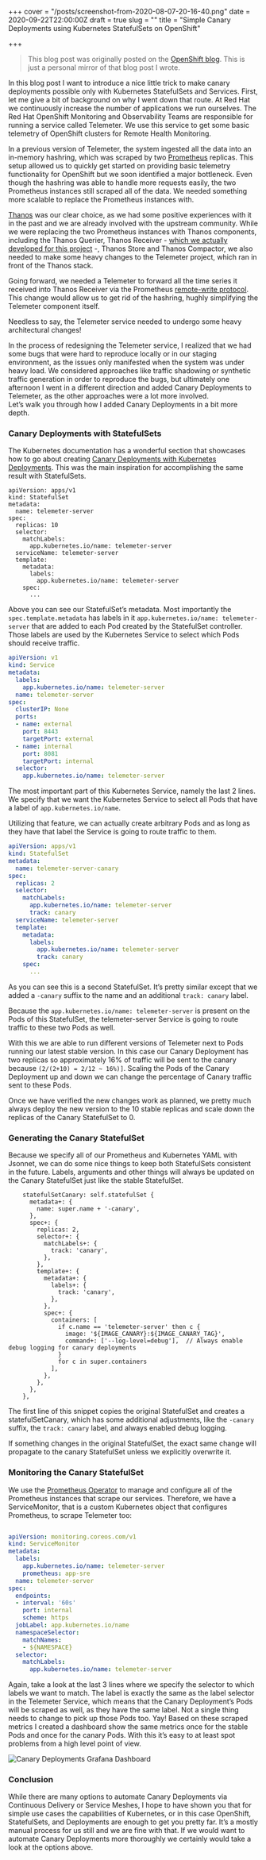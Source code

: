 +++
cover = "/posts/screenshot-from-2020-08-07-20-16-40.png"
date = 2020-09-22T22:00:00Z
draft = true
slug = ""
title = "Simple Canary Deployments using Kubernetes StatefulSets on OpenShift"

+++
> This blog post was originally posted on the [OpenShift blog](https://www.openshift.com/blog/simple-canary-deployments-using-kubernetes-statefulsets-on-openshift). This is just a personal mirror of that blog post I wrote.

In this blog post I want to introduce a nice little trick to make canary deployments possible only with Kubernetes StatefulSets and Services. First, let me give a bit of background on why I went down that route. At Red Hat we continuously increase the number of applications we run ourselves. The Red Hat OpenShift Monitoring and Observability Teams are responsible for running a service called Telemeter. We use this service to get some basic telemetry of OpenShift clusters for Remote Health Monitoring.

In a previous version of Telemeter, the system ingested all the data into an in-memory hashring, which was scraped by two [Prometheus](https://prometheus.io/) replicas. This setup allowed us to quickly get started on providing basic telemetry functionality for OpenShift but we soon identified a major bottleneck. Even though the hashring was able to handle more requests easily, the two Prometheus instances still scraped all of the data. We needed something more scalable to replace the Prometheus instances with.

[Thanos](https://thanos.io/) was our clear choice, as we had some positive experiences with it in the past and we are already involved with the upstream community. While we were replacing the two Prometheus instances with Thanos components, including the Thanos Querier, Thanos Receiver - [which we actually developed for this project](https://thanos.io/tip/proposals/201812_thanos-remote-receive.md/) -, Thanos Store and Thanos Compactor, we also needed to make some heavy changes to the Telemeter project, which ran in front of the Thanos stack.

Going forward, we needed a Telemeter to forward all the time series it received into Thanos Receiver via the Prometheus [remote-write protocol](https://prometheus.io/docs/prometheus/latest/storage/#remote-storage-integrations). This change would allow us to get rid of the hashring, hughly simplifying the Telemeter component itself.

Needless to say, the Telemeter service needed to undergo some heavy architectural changes!

In the process of redesigning the Telemeter service, I realized that we had some bugs that were hard to reproduce locally or in our staging environment, as the issues only manifested when the system was under heavy load. We considered approaches like traffic shadowing or synthetic traffic generation in order to reproduce the bugs, but ultimately one afternoon I went in a different direction and added Canary Deployments to Telemeter, as the other approaches were a lot more involved.  
Let’s walk you through how I added Canary Deployments in a bit more depth.

### Canary Deployments with StatefulSets

The Kubernetes documentation has a wonderful section that showcases how to go about creating [Canary Deployments with Kubernetes Deployments](https://kubernetes.io/docs/concepts/cluster-administration/manage-deployment/#canary-deployments). This was the main inspiration for accomplishing the same result with StatefulSets.

```jsonnet
apiVersion: apps/v1
kind: StatefulSet
metadata:
  name: telemeter-server
spec:
  replicas: 10
  selector:
    matchLabels:
      app.kubernetes.io/name: telemeter-server
  serviceName: telemeter-server
  template:
    metadata:
      labels:
        app.kubernetes.io/name: telemeter-server
    spec:
      ...
```

Above you can see our StatefulSet’s metadata. Most importantly the `spec.template.metadata` has labels in it `app.kubernetes.io/name: telemeter-server` that are added to each Pod created by the StatefulSet controller. Those labels are used by the Kubernetes Service to select which Pods should receive traffic.

```yaml
apiVersion: v1
kind: Service
metadata:
  labels:
    app.kubernetes.io/name: telemeter-server
  name: telemeter-server
spec:
  clusterIP: None
  ports:
  - name: external
    port: 8443
    targetPort: external
  - name: internal
    port: 8081
    targetPort: internal
  selector:
    app.kubernetes.io/name: telemeter-server
```

The most important part of this Kubernetes Service, namely the last 2 lines. We specify that we want the Kubernetes Service to select all Pods that have a label of `app.kubernetes.io/name`.

Utilizing that feature, we can actually create arbitrary Pods and as long as they have that label the Service is going to route traffic to them.

```yaml
apiVersion: apps/v1
kind: StatefulSet
metadata:
  name: telemeter-server-canary
spec:
  replicas: 2
  selector:
    matchLabels:
      app.kubernetes.io/name: telemeter-server
      track: canary
  serviceName: telemeter-server
  template:
    metadata:
      labels:
        app.kubernetes.io/name: telemeter-server
        track: canary
    spec:
      ...
```

As you can see this is a second StatefulSet. It’s pretty similar except that we added a `-canary` suffix to the name and an additional `track: canary` label.

Because the `app.kubernetes.io/name: telemeter-server` is present on the Pods of this StatefulSet, the telemeter-server Service is going to route traffic to these two Pods as well.

With this we are able to run different versions of Telemeter next to Pods running our latest stable version. In this case our Canary Deployment has two replicas so approximately 16% of traffic will be sent to the canary because `(2/(2+10) = 2/12 ~ 16%)]`. Scaling the Pods of the Canary Deployment up and down we can change the percentage of Canary traffic sent to these Pods.

Once we have verified the new changes work as planned, we pretty much always deploy the new version to the 10 stable replicas and scale down the replicas of the Canary StatefulSet to 0.

### Generating the Canary StatefulSet

Because we specify all of our Prometheus and Kubernetes YAML with Jsonnet, we can do some nice things to keep both StatefulSets consistent in the future. Labels, arguments and other things will always be updated on the Canary StatefulSet just like the stable StatefulSet.

```jsonnet
    statefulSetCanary: self.statefulSet {
      metadata+: {
        name: super.name + '-canary',
      },
      spec+: {
        replicas: 2,
        selector+: {
          matchLabels+: {
            track: 'canary',
          },
        },
        template+: {
          metadata+: {
            labels+: {
              track: 'canary',
            },
          },
          spec+: {
            containers: [
              if c.name == 'telemeter-server' then c {
                image: '${IMAGE_CANARY}:${IMAGE_CANARY_TAG}',
                command+: ['--log-level=debug'],  // Always enable debug logging for canary deployments
              }
              for c in super.containers
            ],
          },
        },
      },
    },
```

The first line of this snippet copies the original StatefulSet and creates a statefulSetCanary, which has some additional adjustments, like the `-canary` suffix, the `track: canary` label, and always enabled debug logging.

If something changes in the original StatefulSet, the exact same change will propagate to the canary StatefulSet unless we explicitly overwrite it.

### Monitoring the Canary StatefulSet

We use the [Prometheus Operator](https://github.com/prometheus-operator/prometheus-operator) to manage and configure all of the Prometheus instances that scrape our services. Therefore, we have a ServiceMonitor, that is a custom Kubernetes object that configures Prometheus, to scrape Telemeter too:

```yaml

apiVersion: monitoring.coreos.com/v1
kind: ServiceMonitor
metadata:
  labels:
    app.kubernetes.io/name: telemeter-server
    prometheus: app-sre
  name: telemeter-server
spec:
  endpoints:
  - interval: '60s'
    port: internal
    scheme: https
  jobLabel: app.kubernetes.io/name
  namespaceSelector:
    matchNames:
    - ${NAMESPACE}
  selector:
    matchLabels:
      app.kubernetes.io/name: telemeter-server
```

Again, take a look at the last 3 lines where we specify the selector to which labels we want to match. The label is exactly the same as the label selector in the Telemeter Service, which means that the Canary Deployment’s Pods will be scraped as well, as they have the same label. Not a single thing needs to change to pick up those Pods too. Yay!
Based on these scraped metrics I created a dashboard show the same metrics once for the stable Pods and once for the canary Pods. With this it’s easy to at least spot problems from a high level point of view.

![Canary Deployments Grafana Dashboard](/posts/screenshot-from-2020-08-07-20-16-40.png)

### Conclusion

While there are many options to automate Canary Deployments via Continuous Delivery or Service Meshes, I hope to have shown you that for simple use cases the capabilities of Kubernetes, or in this case OpenShift, StatefulSets, and Deployments are enough to get you pretty far. It’s a mostly manual process for us still and we are fine with that. If we would want to automate Canary Deployments more thoroughly we certainly would take a look at the options above.